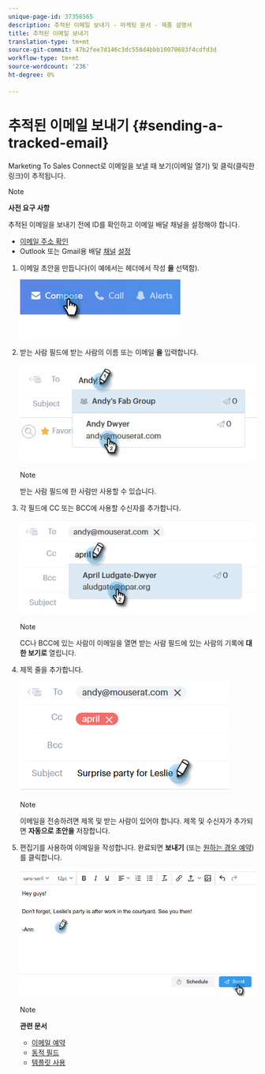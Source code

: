 ```yaml
---
unique-page-id: 37356565
description: 추적된 이메일 보내기 - 마케팅 문서 - 제품 설명서
title: 추적된 이메일 보내기
translation-type: tm+mt
source-git-commit: 47b2fee7d146c3dc558d4bbb10070683f4cdfd3d
workflow-type: tm+mt
source-wordcount: '236'
ht-degree: 0%

---
```



# 추적된 이메일 보내기 {#sending-a-tracked-email}

Marketing To Sales Connect로 이메일을 보낼 때 보기(이메일 열기) 및 클릭(클릭한 링크)이 추적됩니다.

>[!NOTE]
>
>**사전 요구 사항**
>
>추적된 이메일을 보내기 전에 ID를 확인하고 이메일 배달 채널을 설정해야 합니다.
>
>* [이메일 주소 확인](http://docs.marketo.com/x/ewPh)
>* Outlook 또는 Gmail용 배달 [채널](http://docs.marketo.com/x/Z4AOAQ) [설정](http://docs.marketo.com/x/kYMOAQ)

>



1. 이메일 초안을 만듭니다(이 예에서는 헤더에서 작성 **을** 선택함).

   ![](assets/one.png)

1. 받는 사람 필드에 받는 사람의 이름 또는 이메일 **을** 입력합니다.

   ![](assets/two.png)

   >[!NOTE]
   >
   >받는 사람 필드에 한 사람만 사용할 수 있습니다.

1. 각 필드에 CC 또는 BCC에 사용할 수신자를 추가합니다.

   ![](assets/three.png)

   >[!NOTE]
   >
   >CC나 BCC에 있는 사람이 이메일을 열면 받는 사람 필드에 있는 사람의 기록에 **대한 보기로** 열립니다.

1. 제목 줄을 추가합니다.

   ![](assets/four.png)

   >[!NOTE]
   >
   >이메일을 전송하려면 제목 및 받는 사람이 있어야 합니다. 제목 및 수신자가 추가되면 **자동으로 초안을** 저장합니다.

1. 편집기를 사용하여 이메일을 작성합니다. 완료되면 **보내기** (또는 [원하는 경우 예약](http://docs.marketo.com/x/GAQ6Ag))를 클릭합니다.

   ![](assets/five.png)

   >[!NOTE]
   >
   >**관련 문서**
   >
   >    
   >    
   >    * [이메일 예약](http://docs.marketo.com/x/GAQ6Ag)
   >    * [동적 필드](http://docs.marketo.com/x/wwDb)
   >    * [템플릿 사용](http://docs.marketo.com/display/DOCS/Templates)


